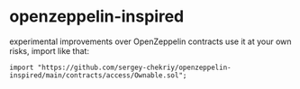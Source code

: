 # openzeppelin-inspired

experimental improvements over OpenZeppelin contracts
use it at your own risks, import like that:
```
import "https://github.com/sergey-chekriy/openzeppelin-inspired/main/contracts/access/Ownable.sol";
```
